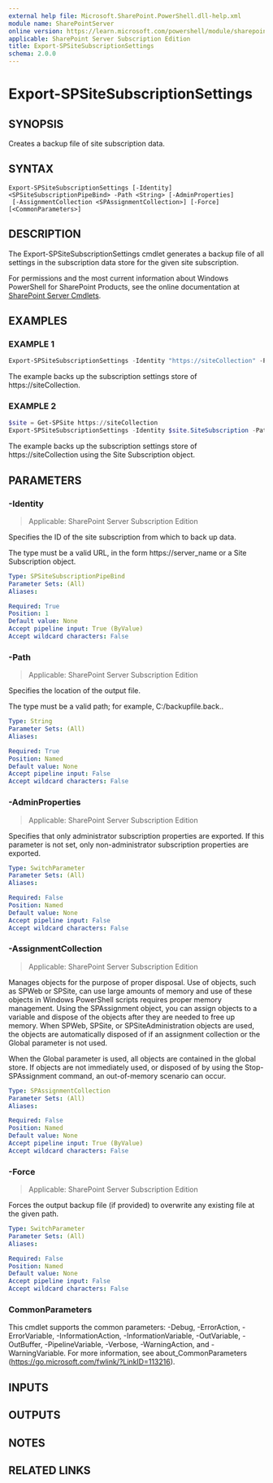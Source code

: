 ```yaml
---
external help file: Microsoft.SharePoint.PowerShell.dll-help.xml
module name: SharePointServer
online version: https://learn.microsoft.com/powershell/module/sharepoint-server/export-spsitesubscriptionsettings
applicable: SharePoint Server Subscription Edition
title: Export-SPSiteSubscriptionSettings
schema: 2.0.0
---
```


# Export-SPSiteSubscriptionSettings

## SYNOPSIS

Creates a backup file of site subscription data.


## SYNTAX

```
Export-SPSiteSubscriptionSettings [-Identity] <SPSiteSubscriptionPipeBind> -Path <String> [-AdminProperties]
 [-AssignmentCollection <SPAssignmentCollection>] [-Force] [<CommonParameters>]
```

## DESCRIPTION
The Export-SPSiteSubscriptionSettings cmdlet generates a backup file of all settings in the subscription data store for the given site subscription.

For permissions and the most current information about Windows PowerShell for SharePoint Products, see the online documentation at [SharePoint Server Cmdlets](https://learn.microsoft.com/powershell/sharepoint/sharepoint-server/sharepoint-server-cmdlets).

## EXAMPLES

### EXAMPLE 1
```powershell
Export-SPSiteSubscriptionSettings -Identity "https://siteCollection" -Path "C:\siteCollection_sitesubscriptionsettings.txt"
```

The example backs up the subscription settings store of https://siteCollection.

### EXAMPLE 2
```powershell
$site = Get-SPSite https://siteCollection
Export-SPSiteSubscriptionSettings -Identity $site.SiteSubscription -Path "C:\siteCollection_sitesubscriptionsettings.txt"
```

The example backs up the subscription settings store of https://siteCollection using the Site Subscription object.

## PARAMETERS

### -Identity

> Applicable: SharePoint Server Subscription Edition

Specifies the ID of the site subscription from which to back up data.

The type must be a valid URL, in the form https://server_name or a Site Subscription object.

```yaml
Type: SPSiteSubscriptionPipeBind
Parameter Sets: (All)
Aliases:

Required: True
Position: 1
Default value: None
Accept pipeline input: True (ByValue)
Accept wildcard characters: False
```

### -Path

> Applicable: SharePoint Server Subscription Edition

Specifies the location of the output file.

The type must be a valid path; for example,  C:/backupfile.back..

```yaml
Type: String
Parameter Sets: (All)
Aliases:

Required: True
Position: Named
Default value: None
Accept pipeline input: False
Accept wildcard characters: False
```

### -AdminProperties

> Applicable: SharePoint Server Subscription Edition

Specifies that only administrator subscription properties are exported.
If this parameter is not set, only non-administrator subscription properties are exported.

```yaml
Type: SwitchParameter
Parameter Sets: (All)
Aliases:

Required: False
Position: Named
Default value: None
Accept pipeline input: False
Accept wildcard characters: False
```

### -AssignmentCollection

> Applicable: SharePoint Server Subscription Edition

Manages objects for the purpose of proper disposal.
Use of objects, such as SPWeb or SPSite, can use large amounts of memory and use of these objects in Windows PowerShell scripts requires proper memory management.
Using the SPAssignment object, you can assign objects to a variable and dispose of the objects after they are needed to free up memory.
When SPWeb, SPSite, or SPSiteAdministration objects are used, the objects are automatically disposed of if an assignment collection or the Global parameter is not used.

When the Global parameter is used, all objects are contained in the global store.
If objects are not immediately used, or disposed of by using the Stop-SPAssignment command, an out-of-memory scenario can occur.

```yaml
Type: SPAssignmentCollection
Parameter Sets: (All)
Aliases:

Required: False
Position: Named
Default value: None
Accept pipeline input: True (ByValue)
Accept wildcard characters: False
```

### -Force

> Applicable: SharePoint Server Subscription Edition

Forces the output backup file (if provided) to overwrite any existing file at the given path.

```yaml
Type: SwitchParameter
Parameter Sets: (All)
Aliases:

Required: False
Position: Named
Default value: None
Accept pipeline input: False
Accept wildcard characters: False
```

### CommonParameters
This cmdlet supports the common parameters: -Debug, -ErrorAction, -ErrorVariable, -InformationAction, -InformationVariable, -OutVariable, -OutBuffer, -PipelineVariable, -Verbose, -WarningAction, and -WarningVariable. For more information, see about_CommonParameters (https://go.microsoft.com/fwlink/?LinkID=113216).

## INPUTS

## OUTPUTS

## NOTES

## RELATED LINKS
